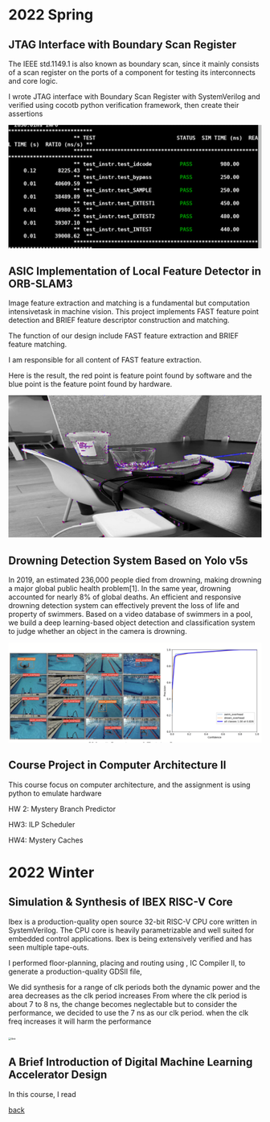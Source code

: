 # 2022 Spring

## JTAG Interface with Boundary Scan Register

The IEEE std.1149.1 is also known as boundary scan, since it mainly consists of a scan register on the ports of a component for testing its interconnects and core logic. 

I wrote JTAG interface with Boundary Scan Register with SystemVerilog and verified using cocotb python verification framework, then create their assertions

![jtag](jtag.png)

## ASIC Implementation of Local Feature Detector in ORB-SLAM3

Image feature extraction and matching is a fundamental but computation intensivetask in machine vision. This project implements FAST feature point detection and BRIEF feature descriptor construction and matching.

The function of our design include FAST feature extraction and BRIEF feature matching.

 I am responsible for all content of FAST feature extraction.

Here is the result, the red point is feature point found by software and the blue point is the feature point found by hardware.

<img src="capstone/fast.jpeg" alt="fast" style="zoom:50%;" />

## Drowning Detection System Based on Yolo v5s

In 2019, an estimated 236,000 people died from drowning, making drowning a major global public health problem[1]. In the same year, drowning accounted for nearly 8% of global deaths. An efficient and responsive drowning detection system can effectively prevent the loss of life and property of swimmers. Based on a video database of swimmers in a pool, we build a deep learning-based object detection and classification system to judge whether an object in the camera is drowning.

![yolov5](yolov5.png)



## Course Project in Computer Architecture II

This course focus on computer architecture, and the assignment is using python to emulate hardware 

HW 2: Mystery Branch Predictor

HW3: ILP Scheduler

HW4: Mystery Caches

# 2022 Winter

## Simulation & Synthesis of IBEX RISC-V Core

Ibex is a production-quality open source 32-bit RISC-V CPU core written in SystemVerilog. The CPU core is heavily parametrizable and well suited for embedded control applications. Ibex is being extensively verified and has seen multiple tape-outs.

I performed floor-planning, placing and routing using , IC Compiler II, to generate a production-quality GDSII file,

We did synthesis for a range of clk periods both the dynamic power and the area decreases as the clk period increases From where the clk period is about 7 to 8 ns, the change becomes neglectable but to consider the performance, we decided to use the 7 ns as our clk period.  when the clk freq increases it will harm the performance

<img src="ibex.png" alt="ibex" style="zoom: 33%;" />

## A Brief Introduction of Digital Machine Learning Accelerator Design

In this course, I read 

[back](/)